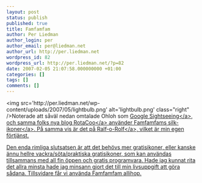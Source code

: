 ```yaml
---
layout: post
status: publish
published: true
title: Famfamfam
author: Per Liedman
author_login: per
author_email: per@liedman.net
author_url: http://per.liedman.net
wordpress_id: 82
wordpress_url: http://per.liedman.net/?p=82
date: 2007-02-05 21:07:58.000000000 +01:00
categories: []
tags: []
comments: []
---
```

<img src='http:&#47;&#47;per.liedman.net&#47;wp-content&#47;uploads&#47;2007&#47;05&#47;lightbulb.png' alt='lightbulb.png' class="right" &#47;>Noterade att s&aring;v&auml;l nedan omtalade Ohloh som <a href="http:&#47;&#47;googlesightseeing.com&#47;">Google Sightseeing<&#47;a>, och samma folks nya blog <a href="http:&#47;&#47;rotacoo.co.uk&#47;">RotaCoo<&#47;a> anv&auml;nder <a href="http:&#47;&#47;www.famfamfam.com&#47;lab&#47;icons&#47;silk&#47;">Famfamfams silk-ikoner<&#47;a>. P&aring; samma vis &auml;r det p&aring; <a href="http:&#47;&#47;www.ralforolf.com">Ralf-o-Rolf<&#47;a>, vilket &auml;r min egen f&ouml;rtj&auml;nst.

Den enda rimliga slutsatsen &auml;r att det beh&ouml;vs mer gratisikoner, eller kanske &auml;nnu hellre vackra&#47;s&ouml;ta&#47;praktiska gratisikoner, som kan anv&auml;ndas tillsammans med all fin &ouml;ppen och gratis programvara. Hade jag kunnat rita det allra minsta hade jag minsann gjort det till min livsuppgift att g&ouml;ra s&aring;dana. Tillsvidare f&aring;r vi anv&auml;nda Famfamfam allihop.
